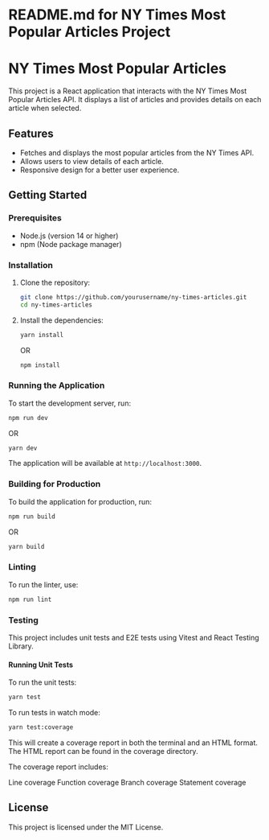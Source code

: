 # README.md for NY Times Most Popular Articles Project

# NY Times Most Popular Articles

This project is a React application that interacts with the NY Times Most Popular Articles API. It displays a list of articles and provides details on each article when selected.

## Features

- Fetches and displays the most popular articles from the NY Times API.
- Allows users to view details of each article.
- Responsive design for a better user experience.

## Getting Started

### Prerequisites

- Node.js (version 14 or higher)
- npm (Node package manager)

### Installation

1. Clone the repository:

   ```bash
   git clone https://github.com/yourusername/ny-times-articles.git
   cd ny-times-articles
   ```

2. Install the dependencies:
   ```bash
   yarn install
   ```
   OR
   ```bash
   npm install
   ```

### Running the Application

To start the development server, run:

```bash
npm run dev
```

OR

```bash
yarn dev
```

The application will be available at `http://localhost:3000`.

### Building for Production

To build the application for production, run:

```bash
npm run build
```

OR

```bash
yarn build
```

### Linting

To run the linter, use:

```bash
npm run lint
```

### Testing

This project includes unit tests and E2E tests using Vitest and React Testing Library.

#### Running Unit Tests

To run the unit tests:

```bash
yarn test
```

To run tests in watch mode:

```bash
yarn test:coverage
```

This will create a coverage report in both the terminal and an HTML format. The HTML report can be found in the coverage directory.

The coverage report includes:

Line coverage
Function coverage
Branch coverage
Statement coverage

## License

This project is licensed under the MIT License.
